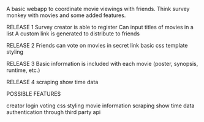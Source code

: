 A basic webapp to coordinate movie viewings with friends. Think survey monkey with movies and some added features.

RELEASE 1
Survey creator is able to register
Can input titles of movies in a list
A custom link is generated to distribute to friends

RELEASE 2
Friends can vote on movies in secret link
basic css template styling

RELEASE 3
Basic information is included with each movie (poster, synopsis, runtime, etc.)

RELEASE 4
scraping show time data


POSSIBLE FEATURES

creator login
voting
css styling
movie information
scraping show time data
authentication through third party api

